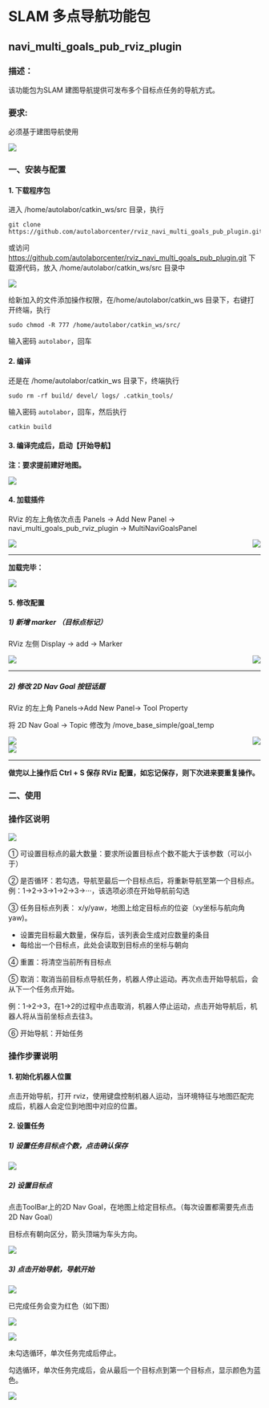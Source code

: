 #  SLAM 多点导航功能包

## navi_multi_goals_pub_rviz_plugin


### 描述：

该功能包为SLAM 建图导航提供可发布多个目标点任务的导航方式。

### 要求:

必须基于建图导航使用

![](imgs/intro.png)


### 一、安装与配置


#### 1. 下载程序包

进入 /home/autolabor/catkin_ws/src 目录，执行

```
git clone https://github.com/autolaborcenter/rviz_navi_multi_goals_pub_plugin.git
```

或访问 https://github.com/autolaborcenter/rviz_navi_multi_goals_pub_plugin.git 下载源代码，放入 /home/autolabor/catkin_ws/src 目录中

![](imgs/download-file.png)

给新加入的文件添加操作权限，在/home/autolabor/catkin_ws 目录下，右键打开终端，执行

`sudo chmod -R 777 /home/autolabor/catkin_ws/src/`

输入密码 `autolabor`，回车

#### 2. 编译

还是在 /home/autolabor/catkin_ws 目录下，终端执行

`sudo rm -rf build/ devel/ logs/ .catkin_tools/`

输入密码 `autolabor`，回车，然后执行

`catkin build`


#### 3. 编译完成后，启动【开始导航】

**注：要求提前建好地图。**

![](imgs/intro1.png)

#### 4. 加载插件

RViz 的左上角依次点击 Panels -> Add New Panel -> navi_multi_goals_pub_rviz_plugin -> MultiNaviGoalsPanel

<img style="float: left;" src="imgs/intro2.png" />
<img style="float: right;" src="imgs/intro3.png" />
<div style="clear: both;"></div>

***

**加载完毕：**

![](imgs/intro4.png)


#### 5. 修改配置

##### 1) 新增 marker （目标点标记）

RViz 左侧 Display -> add -> Marker

<img style="float: left;" src="imgs/intro5.png" />
<img style="float: right;" src="imgs/intro6.png" />
<div style="clear: both;"></div>

***

##### 2) 修改 2D Nav Goal 按钮话题

RViz 的左上角 Panels->Add New Panel-> Tool Property

将 2D Nav Goal -> Topic 修改为 /move_base_simple/goal_temp 

<img style="float: left;" src="imgs/intro7.png" />
<img style="float: right;" src="imgs/intro8.png" />
<div style="clear: both;"></div>

<img src="imgs/intro9.png" />

***

**做完以上操作后 Ctrl  + S 保存 RViz 配置，如忘记保存，则下次进来要重复操作。**



### 二、使用

### 操作区说明

![](imgs/intro10.png)

① 可设置目标点的最大数量：要求所设置目标点个数不能大于该参数（可以小于）

② 是否循环：若勾选，导航至最后一个目标点后，将重新导航至第一个目标点。例：1->2->3->1->2->3->···，该选项必须在开始导航前勾选

③ 任务目标点列表： x/y/yaw，地图上给定目标点的位姿（xy坐标与航向角yaw)。

* 设置完目标最大数量，保存后，该列表会生成对应数量的条目
* 每给出一个目标点，此处会读取到目标点的坐标与朝向

④ 重置：将清空当前所有目标点

⑤ 取消：取消当前目标点导航任务，机器人停止运动。再次点击开始导航后，会从下一个任务点开始。

例：1->2->3，在1->2的过程中点击取消，机器人停止运动，点击开始导航后，机器人将从当前坐标点去往3。

⑥ 开始导航：开始任务

### 操作步骤说明

#### 1. 初始化机器人位置

点击开始导航，打开 rviz，使用键盘控制机器人运动，当环境特征与地图匹配完成后，机器人会定位到地图中对应的位置。

#### 2. 设置任务

##### 1) 设置任务目标点个数，点击确认保存

![](imgs/intro16.png)


##### 2) 设置目标点

点击ToolBar上的2D Nav Goal，在地图上给定目标点。（每次设置都需要先点击2D Nav Goal）

目标点有朝向区分，箭头顶端为车头方向。

![](imgs/intro11.png)

##### 3) 点击开始导航，导航开始

![](imgs/intro12.png)


已完成任务会变为红色（如下图）

![](imgs/intro13.png)


![](imgs/intro14.png)


未勾选循环，单次任务完成后停止。

勾选循环，单次任务完成后，会从最后一个目标点到第一个目标点，显示颜色为蓝色。

![](imgs/intro15.png)
